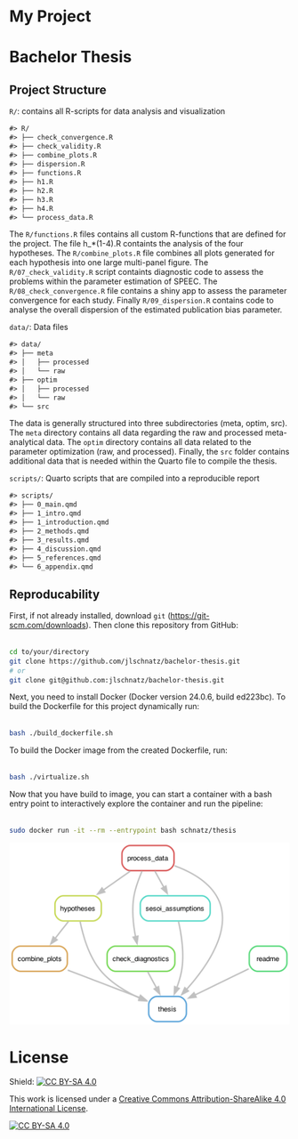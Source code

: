 # My Project


# Bachelor Thesis

## Project Structure

`R/`: contains all R-scripts for data analysis and visualization

    #> R/
    #> ├── check_convergence.R
    #> ├── check_validity.R
    #> ├── combine_plots.R
    #> ├── dispersion.R
    #> ├── functions.R
    #> ├── h1.R
    #> ├── h2.R
    #> ├── h3.R
    #> ├── h4.R
    #> └── process_data.R

The `R/functions.R` files contains all custom R-functions that are
defined for the project. The file h\_\*(1-4).R containts the analysis of
the four hypotheses. The `R/combine_plots.R` file combines all plots
generated for each hypothesis into one large multi-panel figure. The
`R/07_check_validity.R` script containts diagnostic code to assess the
problems within the parameter estimation of SPEEC. The
`R/08_check_convergence.R` file contains a shiny app to assess the
parameter convergence for each study. Finally `R/09_dispersion.R`
contains code to analyse the overall dispersion of the estimated
publication bias parameter.

`data/`: Data files

    #> data/
    #> ├── meta
    #> │   ├── processed
    #> │   └── raw
    #> ├── optim
    #> │   ├── processed
    #> │   └── raw
    #> └── src

The data is generally structured into three subdirectories (meta, optim,
src). The `meta` directory contains all data regarding the raw and
processed meta-analytical data. The `optim` directory contains all data
related to the parameter optimization (raw, and processed). Finally, the
`src` folder contains additional data that is needed within the Quarto
file to compile the thesis.

`scripts/`: Quarto scripts that are compiled into a reproducible report

    #> scripts/
    #> ├── 0_main.qmd
    #> ├── 1_intro.qmd
    #> ├── 1_introduction.qmd
    #> ├── 2_methods.qmd
    #> ├── 3_results.qmd
    #> ├── 4_discussion.qmd
    #> ├── 5_references.qmd
    #> └── 6_appendix.qmd

## Reproducability

First, if not already installed, download `git`
(https://git-scm.com/downloads). Then clone this repository from GitHub:

``` bash

cd to/your/directory
git clone https://github.com/jlschnatz/bachelor-thesis.git 
# or
git clone git@github.com:jlschnatz/bachelor-thesis.git 
```

Next, you need to install Docker (Docker version 24.0.6, build ed223bc).
To build the Dockerfile for this project dynamically run:

``` bash

bash ./build_dockerfile.sh 
```

To build the Docker image from the created Dockerfile, run:

``` bash

bash ./virtualize.sh
```

Now that you have build to image, you can start a container with a bash
entry point to interactively explore the container and run the pipeline:

``` bash

sudo docker run -it --rm --entrypoint bash schnatz/thesis
```

![](figures/dag.png)

# License

Shield: [![CC BY-SA
4.0](https://img.shields.io/badge/License-CC%20BY--SA%204.0-lightgrey.svg)](http://creativecommons.org/licenses/by-sa/4.0/)

This work is licensed under a [Creative Commons Attribution-ShareAlike
4.0 International
License](http://creativecommons.org/licenses/by-sa/4.0/).

[![CC BY-SA
4.0](https://licensebuttons.net/l/by-sa/4.0/88x31.png)](http://creativecommons.org/licenses/by-sa/4.0/)
